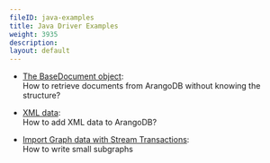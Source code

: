 ```yaml
---
fileID: java-examples
title: Java Driver Examples
weight: 3935
description: 
layout: default
---
```

- [The BaseDocument object](java-examples-base-document):<br>
  How to retrieve documents from ArangoDB without knowing the structure?

- [XML data](java-examples-xml-data):<br>
  How to add XML data to ArangoDB?

- [Import Graph data with Stream Transactions](java-examples-import-graph-data):<br>
  How to write small subgraphs
